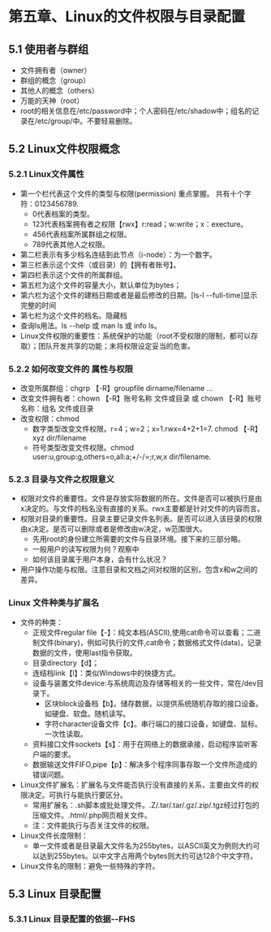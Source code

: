 # 第五章、Linux的文件权限与目录配置
## 5.1 使用者与群组
* 文件拥有者（owner）
* 群组的概念（group）
* 其他人的概念（others）
* 万能的天神（root）
* root的相关信息在/etc/password中；个人密码在/etc/shadow中；组名的记录在/etc/group/中。不要轻易删除。
## 5.2 Linux文件权限概念
### 5.2.1 Linux文件属性
* 第一个栏代表这个文件的类型与权限(permission)  重点掌握。
共有十个字符：0123456789.
    * 0代表档案的类型。
    * 123代表档案拥有者之权限【rwx】r:read；w:write；x：execture。
    * 456代表档案所属群组之权限。
    * 789代表其他人之权限。
* 第二栏表示有多少档名连结到此节点（i-node）：为一个数字。
* 第三栏表示这个文件（或目录）的【拥有者账号】。
* 第四栏表示这个文件的所属群组。
* 第五栏为这个文件的容量大小，默认单位为bytes；
* 第六栏为这个文件的建档日期或者是最后修改的日期。[ls-l --full-time]显示完整的时间
* 第七栏为这个文件的档名。隐藏档
* 查询ls用法。ls --help 或 man ls 或 info ls。
* Linux文件权限的重要性：系统保护的功能（root不受权限的限制，都可以存取）；团队开发共享的功能；未将权限设定妥当的危害。
### 5.2.2 如何改变文件的 属性与权限
* 改变所属群组：chgrp 【-R】groupfile dirname/filename ...
* 改变文件拥有者：chown 【-R】账号名称 文件或目录 或 chown 【-R】账号名称：组名 文件或目录
* 改变权限：chmod
    * 数字类型改变文件权限。r=4；w=2；x=1.rwx=4+2+1=7. chmod 【-R】xyz dir/filename
    * 符号类型改变文件权限。chmod user:u,group:g,others=o,all:a;+/-/=;r,w,x dir/filename.
### 5.2.3 目录与文件之权限意义
* 权限对文件的重要性。文件是存放实际数据的所在。文件是否可以被执行是由x决定的。与文件的档名没有直接的关系。rwx主要都是针对文件的内容而言。
* 权限对目录的重要性。目录主要记录文件名列表。是否可以进入该目录的权限由x决定。是否可以删除或者是修改由w决定，w范围很大。
    * 先用root的身份建立所需要的文件与目录环境。接下来的三部分略。
    * 一般用户的读写权限为何？观察中
    * 如何该目录属于用户本身，会有什么状况？
* 用户操作功能与权限。注意目录和文档之间对权限的区别，包含x和w之间的差异。
### Linux 文件种类与扩展名
* 文件的种类：
    * 正规文件regular file【-】：纯文本档(ASCII),使用cat命令可以查看；二进制文件(binary)，例如可执行的文件,cat命令；数据格式文件(data)，记录数据的文件，使用last指令获取。
    * 目录directory【d】；
    * 连结档link【l】：类似Windows中的快捷方式。
    * 设备与装置文件device:与系统周边及存储等相关的一些文件，常在/dev目录下。
        * 区块block设备档【b】。储存数据，以提供系统随机存取的接口设备。如硬盘、软盘。随机读写。
		* 字符character设备文件【c】。串行端口的接口设备，如键盘、鼠标。一次性读取。
    * 资料接口文件sockets【s】：用于在网络上的数据承接，启动程序监听客户端的要求。
    * 数据输送文件FIFO,pipe【p】：解决多个程序同事存取一个文件所造成的错误问题。
* Linux文件扩展名：扩展名与文件能否执行没有直接的关系，主要由文件的权限决定。可执行与能执行要区分。
    * 常用扩展名：.sh脚本或批处理文件。.Z/.tar/.tar/.gz/.zip/.tgz经过打包的压缩文件。.html/.php网页相关文件。
    * 注：文件能执行与否关注文件的权限。
* Linux文件长度限制：
    * 单一文件或者是目录最大文件名为255bytes，以ASCII英文为例则大约可以达到255bytes。以中文字占用两个bytes则大约可达128个中文字符。
* Linux文件名的限制：避免一些特殊的字符。
## 5.3 Linux 目录配置
### 5.3.1 Linux 目录配置的依据--FHS











